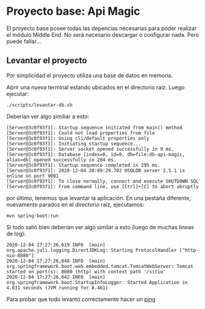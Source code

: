 # Proyecto base: Api Magic

El proyecto base posee todas las depencias necesarias para poder realizar el módulo Middle End.
No será necesario descargar o configurar nada. Pero puede fallar...

## Levantar el proyecto

Por simplicidad el proyecto utiliza una base de datos en memoria. 

Abrir una nueva terminal estando ubicados en el directorio raiz. Luego ejecutar:

`./scripts/levantar-db.sh`

Deberían ver algo similiar a esto:

```
[Server@3c0f93f1]: Startup sequence initiated from main() method
[Server@3c0f93f1]: Could not load properties from file
[Server@3c0f93f1]: Using cli/default properties only
[Server@3c0f93f1]: Initiating startup sequence...
[Server@3c0f93f1]: Server socket opened successfully in 9 ms.
[Server@3c0f93f1]: Database [index=0, id=0, db=file:db-api-magic, alias=db] opened successfully in 284 ms.
[Server@3c0f93f1]: Startup sequence completed in 295 ms.
[Server@3c0f93f1]: 2020-12-04 20:09:29.702 HSQLDB server 2.5.1 is online on port 9001
[Server@3c0f93f1]: To close normally, connect and execute SHUTDOWN SQL
[Server@3c0f93f1]: From command line, use [Ctrl]+[C] to abort abruptly
```

por último, tenemos que levantar la aplicación. En una pestaña diferente, nuevamente parados en el directorio
raíz, ejecutamos:

`mvn spring-boot:run`

Si todo salió bien deberían ver algo similar a esto (luego de muchas lineas de log):

```
2020-12-04 17:27:26,619 INFO  [main] org.apache.juli.logging.DirectJDKLog: Starting ProtocolHandler ["http-nio-8080"]
2020-12-04 17:27:26,640 INFO  [main] org.springframework.boot.web.embedded.tomcat.TomcatWebServer: Tomcat started on port(s): 8080 (http) with context path '/sitio'
2020-12-04 17:27:26,642 INFO  [main] org.springframework.boot.StartupInfoLogger: Started Application in 4.831 seconds (JVM running for 8.461)
```

Para probar que todo levantó correctamente hacer un [ping](http://localhost:8080/sitio/isAlive)
